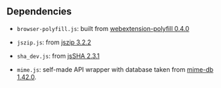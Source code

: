 ## Dependencies

* `browser-polyfill.js`: built from [webextension-polyfill 0.4.0](https://github.com/mozilla/webextension-polyfill/tree/0.4.0)

* `jszip.js`: from [jszip 3.2.2](https://github.com/Stuk/jszip/blob/v3.2.2/dist/jszip.js)

* `sha_dev.js`: from [jsSHA 2.3.1](https://github.com/Caligatio/jsSHA/blob/v2.3.1/src/sha_dev.js)

* `mime.js`: self-made API wrapper with database taken from [mime-db 1.42.0](https://github.com/jshttp/mime-db/blob/v1.42.0/db.json).
